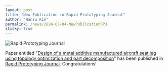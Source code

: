 ```yaml
---
layout: post
title: "New Publication in Rapid Prototyping Journal"
author: "Hansu Kim"
permalink: /news/2024-05-04-NewPublicationRPJ
sticky: true
---
```

![Rapid Prototyping Journal](https://github.com/kim-hansu/kim-hansu.github.io/assets/54526956/4d970103-17b4-4366-81f4-08e3155c8114)  
   
Paper entitled "[Design of a metal additive manufactured aircraft seat leg using topology optimization and part decomposition](https://doi.org/10.1108/RPJ-11-2023-0400)" has been published in [Rapid Prototyping Journal](https://www.emeraldgrouppublishing.com/journal/rpj). Congratulations!  

